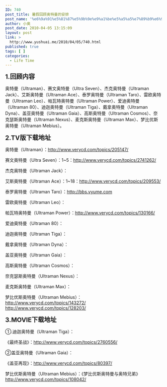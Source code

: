 ```yaml
---
ID: 740
post_title: 暑假回顾奥特曼的安排
post_name: '%e6%9a%91%e5%81%87%e5%9b%9e%e9%a1%be%e5%a5%a5%e7%89%b9%e6%9b%bc%e7%9a%84%e5%ae%89%e6%8e%92'
author: 小奥
post_date: 2010-04-05 13:15:09
layout: post
link: >
  http://www.yushuai.me/2010/04/05/740.html
published: true
tags: [ ]
categories:
  - Life Time
---
```

<p><!--more--><span style="font-size: 20px"><strong>1.回顾内容</strong></span></p>
<p><span style="font-size: 14px">奥特曼（Ultraman）、赛文奥特曼（Ultra Seven）、杰克奥特曼（Ultraman Jack）、艾斯奥特曼（Ultraman Ace）、泰罗奥特曼（Ultraman Taro）、雷欧奥特曼（Ultraman Leo）、帕瓦特奥特曼（Ultraman Power）、爱迪奥特曼（Ultraman 80）、迪迦奥特曼（Ultraman Tiga）、戴拿奥特曼（Ultraman Dyna）、盖亚奥特曼（Ultraman Gaia）、高斯奥特曼（Ultraman Cosmos）、奈克瑟斯奥特曼（Ultraman Nexus）、麦克斯奥特曼（Ultraman Max）、梦比优斯奥特曼（Ultraman Mebius）。</span></p>
<p><span style="font-size: 20px"><strong>2.TV版下载地址</strong></span></p>
<p><span style="font-size: 14px">奥特曼（Ultraman）：<a href="http://www.verycd.com/topics/205147/">http://www.verycd.com/topics/205147/</a></span></p>
<p><span style="font-size: 20px"><span style="font-size: 14px"><span style="font-size: 20px"><span style="font-size: 14px">赛文奥特曼（Ultra Seven）：1~5：<a href="http://www.verycd.com/topics/2741262/">http://www.verycd.com/topics/2741262/</a></span></span></span></span></p>
<p><span style="font-size: 20px"><span style="font-size: 14px"><span style="font-size: 20px"><span style="font-size: 14px">杰克奥特曼（Ultraman Jack）：</span></span></span></span></p>
<p><span style="font-size: 20px"><span style="font-size: 14px"><span style="font-size: 20px"><span style="font-size: 14px">艾斯奥特曼（Ultraman Ace）：1~18：<a href="http://www.verycd.com/topics/209553/">http://www.verycd.com/topics/209553/</a></span></span></span></span></p>
<p><span style="font-size: 20px"><span style="font-size: 14px"><span style="font-size: 20px"><span style="font-size: 14px">泰罗奥特曼（Ultraman Taro）：<a href="http://bbs.vyume.com">http://bbs.vyume.com</a></span></span></span></span></p>
<p><span style="font-size: 20px"><span style="font-size: 14px"><span style="font-size: 20px"><span style="font-size: 14px">雷欧奥特曼（Ultraman Leo）：</span></span></span></span></p>
<p><span style="font-size: 20px"><span style="font-size: 14px"><span style="font-size: 20px"><span style="font-size: 14px">帕瓦特奥特曼（Ultraman Power）：<a href="http://www.verycd.com/topics/130166/">http://www.verycd.com/topics/130166/</a></span></span></span></span></p>
<p><span style="font-size: 20px"><span style="font-size: 14px"><span style="font-size: 20px"><span style="font-size: 14px">爱迪奥特曼（Ultraman 80）：</span></span></span></span></p>
<p><span style="font-size: 20px"><span style="font-size: 14px"><span style="font-size: 20px"><span style="font-size: 14px">迪迦奥特曼（Ultraman Tiga）：</span></span></span></span></p>
<p><span style="font-size: 20px"><span style="font-size: 14px"><span style="font-size: 20px"><span style="font-size: 14px">戴拿奥特曼（Ultraman Dyna）：</span></span></span></span></p>
<p><span style="font-size: 20px"><span style="font-size: 14px"><span style="font-size: 20px"><span style="font-size: 14px">盖亚奥特曼（Ultraman Gaia）：</span></span></span></span></p>
<p><span style="font-size: 20px"><span style="font-size: 14px"><span style="font-size: 20px"><span style="font-size: 14px">高斯奥特曼（Ultraman Cosmos）：</span></span></span></span></p>
<p><span style="font-size: 20px"><span style="font-size: 14px"><span style="font-size: 20px"><span style="font-size: 14px">奈克瑟斯奥特曼（Ultraman Nexus）：</span></span></span></span></p>
<p><span style="font-size: 20px"><span style="font-size: 14px"><span style="font-size: 20px"><span style="font-size: 14px">麦克斯奥特曼（Ultraman Max）：</span></span></span></span></p>
<p><span style="font-size: 20px"><span style="font-size: 14px"><span style="font-size: 20px"><span style="font-size: 14px">梦比优斯奥特曼（Ultraman Mebius）：<a href="http://www.verycd.com/topics/143272/">http://www.verycd.com/topics/143272/</a>&nbsp;&nbsp; <a href="http://www.verycd.com/topics/128203/">http://www.verycd.com/topics/128203/</a></span></span></span></span></p>
<p><span style="font-size: 20px"><span style="font-size: 14px"><span style="font-size: 20px"><span style="font-size: 14px"><span style="font-size: 20px"><strong>3.MOVIE下载地址</strong></span></span></span></span></span></p>
<p><span style="font-size: 20px"><span style="font-size: 14px"><span style="font-size: 20px"><span style="font-size: 14px"><span style="font-size: 20px"><span style="font-size: 20px"><span style="font-size: 14px"><span style="font-size: 20px"><span style="font-size: 14px">①.迪迦奥特曼（Ultraman Tiga）：</span></span></span></span></span></span></span></span></span></p>
<p><span style="font-size: 20px"><span style="font-size: 14px"><span style="font-size: 20px"><span style="font-size: 14px"><span style="font-size: 20px"><span style="font-size: 20px"><span style="font-size: 14px"><span style="font-size: 20px"><span style="font-size: 14px">《最终圣战》：<a href="http://www.verycd.com/topics/2760556/">http://www.verycd.com/topics/2760556/</a></span></span></span></span></span></span></span></span></span></p>
<p><span style="font-size: 20px"><span style="font-size: 14px"><span style="font-size: 20px"><span style="font-size: 14px"><span style="font-size: 20px"><span style="font-size: 20px"><span style="font-size: 14px"><span style="font-size: 20px"><span style="font-size: 14px">②盖亚奥特曼（Ultraman Gaia）：</span></span></span></span></span></span></span></span></span></p>
<p><span style="font-size: 20px"><span style="font-size: 14px"><span style="font-size: 20px"><span style="font-size: 14px"><span style="font-size: 20px"><span style="font-size: 20px"><span style="font-size: 14px"><span style="font-size: 20px"><span style="font-size: 14px">《盖亚再现》：<a href="http://www.verycd.com/topics/80397/">http://www.verycd.com/topics/80397/</a></span></span></span></span></span></span></span></span></span></p>
<p><span style="font-size: 20px"><span style="font-size: 14px"><span style="font-size: 20px"><span style="font-size: 14px"><span style="font-size: 20px"><span style="font-size: 20px"><span style="font-size: 14px"><span style="font-size: 20px"><span style="font-size: 14px">梦比优斯奥特曼（Ultraman Mebius）：《梦比优斯奥特曼与奥特兄弟》<a href="http://www.verycd.com/topics/108042/">http://www.verycd.com/topics/108042/</a></span></span></span></span></span></span></span></span></span></p>